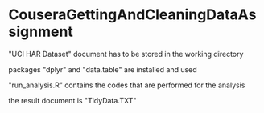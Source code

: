 # CouseraGettingAndCleaningDataAssignment

"UCI HAR Dataset" document has to be stored in the working directory

packages "dplyr" and "data.table" are installed and used

"run_analysis.R" contains the codes that are performed for the analysis

the result document is "TidyData.TXT"
